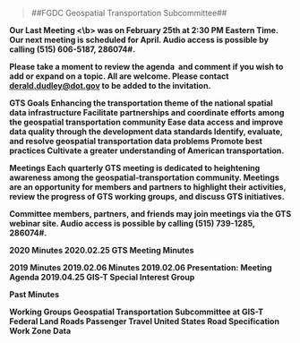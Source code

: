 >##FGDC Geospatial Transportation Subcommittee##

<b> Our Last Meeting 
<\b>
was on February 25th at 2:30 PM Eastern Time. Our next meeting is scheduled for April. Audio access is possible by calling (515) 606-5187, 286074#.

Please take a moment to review the agenda  and comment if you wish to add or expand on a topic. All are welcome. Please contact derald.dudley@dot.gov to be added to the invitation.

<b>GTS Goals
</b>
Enhancing the transportation theme of the national spatial data infrastructure
Facilitate partnerships and coordinate efforts among the geospatial transportation community
Ease data access and improve data quality through the development data standards
Identify, evaluate, and resolve geospatial transportation data problems
Promote best practices
Cultivate a greater understanding of American transportation.

Meetings
Each quarterly GTS meeting is dedicated to heightening awareness among the geospatial-transportation community. Meetings are an opportunity for members and partners to highlight their activities, review the progress of GTS working groups, and discuss GTS initiatives.

Committee members, partners, and friends may join meetings via the GTS webinar site.
Audio access is possible by calling (515) 739-1285, 286074#.

2020 Minutes
2020.02.25 GTS Meeting Minutes

2019 Minutes
2019.02.06 Minutes
2019.02.06 Presentation: Meeting Agenda
2019.04.25 GIS-T Special Interest Group

Past Minutes

Working Groups
Geospatial Transportation Subcommittee at GIS-T
Federal Land Roads
Passenger Travel
United States Road Specification
Work Zone Data
